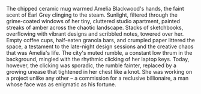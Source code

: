 The chipped ceramic mug warmed Amelia Blackwood's hands, the faint scent of Earl Grey clinging to the steam.  Sunlight, filtered through the grime-coated windows of her tiny, cluttered studio apartment, painted streaks of amber across the chaotic landscape.  Stacks of sketchbooks, overflowing with vibrant designs and scribbled notes, towered over her.  Empty coffee cups, half-eaten granola bars, and crumpled paper littered the space, a testament to the late-night design sessions and the creative chaos that was Amelia's life.  The city's muted rumble, a constant low thrum in the background, mingled with the rhythmic clicking of her laptop keys.  Today, however, the clicking was sporadic, the rumble fainter, replaced by a growing unease that tightened in her chest like a knot.  She was working on a project unlike any other – a commission for a reclusive billionaire, a man whose face was as enigmatic as his fortune.
